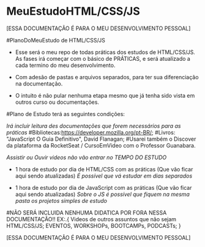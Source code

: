 # MeuEstudoHTML/CSS/JS

[ESSA DOCUMENTAÇÃO É PARA O MEU DESENVOLVIMENTO PESSOAL]

 #PlanoDoMeuEstudo de HTML/CSS/JS
- Esse será o meu repo de todas práticas dos estudos de HTML/CSS/JS.
As fases irá começar com o básico de PRÁTICAS, e será atualizado a cada termino do meu desenvolvimento.
- Com adesão de pastas e arquivos separados, para ter sua diferenciação na documentação.

- O intuito é não pular nenhuma etapa mesmo que já tenha sido vista em outros curso ou documentações.

#Plano de Estudo terá as seguintes condições:

*Irá incluir leitura des documentações que forem necessários para as práticas*
#Bibliotecas:https://developer.mozilla.org/pt-BR/;
#Livros: "JavaScript O Guia Definitivo", David Flanagan;
#Usarei também o Discover da plataforma da RocketSeat / CursoEmVideo com o Professor Guanabara.

*Assistir ou Ouvir videos não vão entrar no TEMPO DO ESTUDO*

- 1 hora de estudo por dia de HTML/CSS com as práticas (Que vão ficar aqui sendo atualizadas) *É possível que vá estudar em dias separados* 

- 1 hora de estudo por dia de JavaScript com as práticas (Que vão ficar aqui sendo atualizadas) *Sobre o JS é possível que fiquem na mesma pasta os projetos simples de estudo*


#NÃO SERÁ INCLUIDA NENHUMA DIDATICA POR FORA NESSA DOCUMENTAÇÃO!!
EX:.{
    Videos de outros assuntos que não sejam HTML/CSS/JS;
    EVENTOS, WORKSHOPs, BOOTCAMPs, PODCASTs;
}

[ESSA DOCUMENTAÇÃO É PARA O MEU DESENVOLVIMENTO PESSOAL]